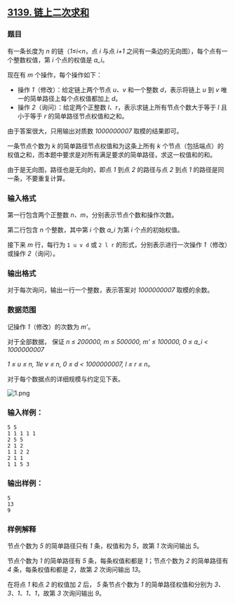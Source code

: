 ## [3139. 链上二次求和](https://www.acwing.com/problem/content/3142/)

### 题目

有一条长度为 *n* 的链（*1≤i<n*，点 *i* 与点 *i+1* 之间有一条边的无向图），每个点有一个整数权值，第 *i* 个点的权值是 *a_i*。

现在有 *m* 个操作，每个操作如下：

- 操作 *1*（修改）：给定链上两个节点 *u、v* 和一个整数 *d*，表示将链上 *u* 到 *v* 唯一的简单路径上每个点权值都加上 *d*。
- 操作 *2*（询问）：给定两个正整数 *l、r*，表示求链上所有节点个数大于等于 *l* 且小于等于 *r* 的简单路径节点权值和之和。

由于答案很大，只用输出对质数 *1000000007* 取模的结果即可。

一条节点个数为 *k* 的简单路径节点权值和为这条上所有 *k* 个节点（包括端点）的权值之和，而本题中要求是对所有满足要求的简单路径，求这一权值和的和。

由于是无向图，路径也是无向的，即点 *1* 到点 *2* 的路径与点 *2* 到点 *1* 的路径是同一条，不要重复计算。

### 输入格式

第一行包含两个正整数 *n、m*，分别表示节点个数和操作次数。

第二行包含 *n* 个整数，其中第 *i* 个数 *a_i* 为第 *i* 个点的初始权值。

接下来 *m* 行，每行为 `1 u v d` 或 `2 l r` 的形式，分别表示进行一次操作 *1*（修改）或操作 *2*（询问）。

### 输出格式

对于每次询问，输出一行一个整数，表示答案对 *1000000007* 取模的余数。

### 数据范围

记操作 *1*（修改）的次数为 *m’*。

对于全部数据， 保证 *n ≤ 200000, m ≤ 500000, m’ ≤ 100000, 0 ≤ a_i < 1000000007*

*1 ≤ u ≤ n, 1le v ≤ n, 0 ≤ d < 1000000007, l ≤ r ≤ n*。

对于每个数据点的详细规模与约定见下表。

 ![1.png](https://cdn.acwing.com/media/article/image/2021/01/04/19_da8ffcb84e-1.png)

### 输入样例：

```
5 5
1 1 1 1 1
2 5 5
2 1 2
1 1 2 2
2 1 1
1 1 5 3
```

### 输出样例：

```
5
13
9
```

### 样例解释

节点个数为 *5* 的简单路径只有 *1* 条，权值和为 *5*，故第 *1* 次询问输出 *5*。

节点个数为 *1* 的简单路径有 *5* 条，每条权值和都是 *1*；节点个数为 *2* 的简单路径有 *4* 条，每条权值和都是 *2*，故第 *2* 次询问输出 *13*。

在将点 *1* 和点 *2* 的权值加 *2* 后， *5* 条节点个数为 *1* 的简单路径权值和分别为 *3、3、1、1、1*，故第 *3* 次询问输出 *9*。
